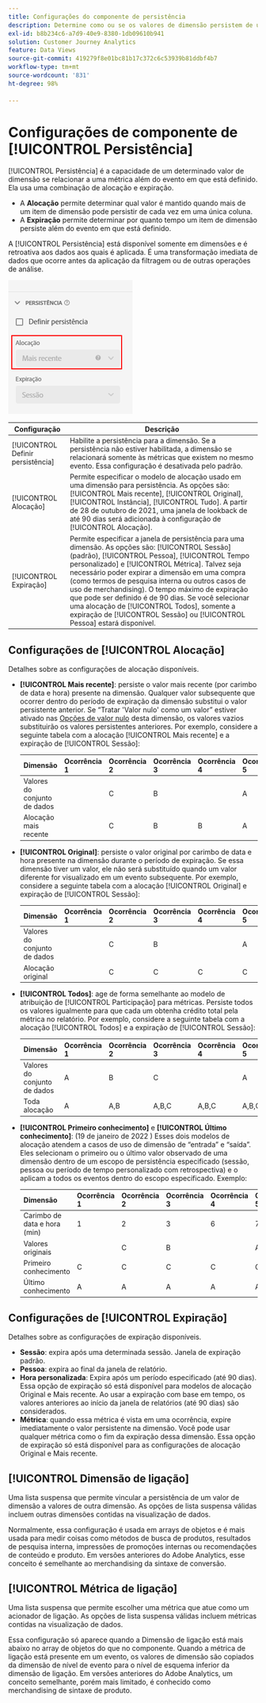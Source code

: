 ```yaml
---
title: Configurações do componente de persistência
description: Determine como ou se os valores de dimensão persistem de um evento para o próximo.
exl-id: b8b234c6-a7d9-40e9-8380-1db09610b941
solution: Customer Journey Analytics
feature: Data Views
source-git-commit: 419279f8e01bc81b17c372c6c53939b81ddbf4b7
workflow-type: tm+mt
source-wordcount: '831'
ht-degree: 98%

---
```



# Configurações de componente de [!UICONTROL Persistência]

[!UICONTROL Persistência] é a capacidade de um determinado valor de dimensão se relacionar a uma métrica além do evento em que está definido. Ela usa uma combinação de alocação e expiração.

* A **Alocação** permite determinar qual valor é mantido quando mais de um item de dimensão pode persistir de cada vez em uma única coluna.
* A **Expiração** permite determinar por quanto tempo um item de dimensão persiste além do evento em que está definido.

A [!UICONTROL Persistência] está disponível somente em dimensões e é retroativa aos dados aos quais é aplicada. É uma transformação imediata de dados que ocorre antes da aplicação da filtragem ou de outras operações de análise.

![Persistência](../assets/persistence.png)

| Configuração | Descrição |
| --- | --- |
| [!UICONTROL Definir persistência] | Habilite a persistência para a dimensão. Se a persistência não estiver habilitada, a dimensão se relacionará somente às métricas que existem no mesmo evento. Essa configuração é desativada pelo padrão. |
| [!UICONTROL Alocação] | Permite especificar o modelo de alocação usado em uma dimensão para persistência. As opções são: [!UICONTROL Mais recente], [!UICONTROL Original], [!UICONTROL Instância], [!UICONTROL Tudo]. A partir de 28 de outubro de 2021, uma janela de lookback de até 90 dias será adicionada à configuração de [!UICONTROL Alocação]. |
| [!UICONTROL Expiração] | Permite especificar a janela de persistência para uma dimensão. As opções são: [!UICONTROL Sessão] (padrão), [!UICONTROL Pessoa], [!UICONTROL Tempo personalizado] e [!UICONTROL Métrica]. Talvez seja necessário poder expirar a dimensão em uma compra (como termos de pesquisa interna ou outros casos de uso de merchandising). O tempo máximo de expiração que pode ser definido é de 90 dias. Se você selecionar uma alocação de [!UICONTROL Todos], somente a expiração de [!UICONTROL Sessão] ou [!UICONTROL Pessoa] estará disponível. |

## Configurações de [!UICONTROL Alocação]

Detalhes sobre as configurações de alocação disponíveis.

* **[!UICONTROL Mais recente]**: persiste o valor mais recente (por carimbo de data e hora) presente na dimensão. Qualquer valor subsequente que ocorrer dentro do período de expiração da dimensão substitui o valor persistente anterior. Se “Tratar &#39;Valor nulo&#39; como um valor” estiver ativado nas [Opções de valor nulo](no-value-options.md) desta dimensão, os valores vazios substituirão os valores persistentes anteriores. Por exemplo, considere a seguinte tabela com a alocação [!UICONTROL Mais recente] e a expiração de [!UICONTROL Sessão]:

   | Dimensão | Ocorrência 1 | Ocorrência 2 | Ocorrência 3 | Ocorrência 4 | Ocorrência 5 |
   | --- | --- | --- | --- | --- | --- |
   | Valores do conjunto de dados |  | C | B |  | A |
   | Alocação mais recente |  | C | B | B | A |

* **[!UICONTROL Original]**: persiste o valor original por carimbo de data e hora presente na dimensão durante o período de expiração. Se essa dimensão tiver um valor, ele não será substituído quando um valor diferente for visualizado em um evento subsequente. Por exemplo, considere a seguinte tabela com a alocação [!UICONTROL Original] e expiração de [!UICONTROL Sessão]:

   | Dimensão | Ocorrência 1 | Ocorrência 2 | Ocorrência 3 | Ocorrência 4 | Ocorrência 5 |
   | --- | --- | --- | --- | --- | --- |
   | Valores do conjunto de dados |  | C | B |  | A |
   | Alocação original |  | C | C | C | C |

* **[!UICONTROL Todos]**: age de forma semelhante ao modelo de atribuição de [!UICONTROL Participação] para métricas. Persiste todos os valores igualmente para que cada um obtenha crédito total pela métrica no relatório. Por exemplo, considere a seguinte tabela com a alocação [!UICONTROL Todos] e a expiração de [!UICONTROL Sessão]:

   | Dimensão | Ocorrência 1 | Ocorrência 2 | Ocorrência 3 | Ocorrência 4 | Ocorrência 5 |
   | --- | --- | --- | --- | --- | --- |
   | Valores do conjunto de dados | A | B | C |  | A |
   | Toda alocação | A | A,B | A,B,C | A,B,C | A,B,C |

* **[!UICONTROL Primeiro conhecimento]** e **[!UICONTROL Último conhecimento]**: (19 de janeiro de 2022 ) Esses dois modelos de alocação atendem a casos de uso de dimensão de “entrada” e “saída”. Eles selecionam o primeiro ou o último valor observado de uma dimensão dentro de um escopo de persistência especificado (sessão, pessoa ou período de tempo personalizado com retrospectiva) e o aplicam a todos os eventos dentro do escopo especificado. Exemplo:

   | Dimensão | Ocorrência 1 | Ocorrência 2 | Ocorrência 3 | Ocorrência 4 | Ocorrência 5 |
   | --- | --- | --- | --- | --- | --- |
   | Carimbo de data e hora (min) | 1 | 2 | 3 | 6 | 7 |
   | Valores originais |  | C | B |  | A |
   | Primeiro conhecimento | C | C | C | C | C |
   | Último conhecimento | A | A | A | A | A |

## Configurações de [!UICONTROL Expiração]

Detalhes sobre as configurações de expiração disponíveis.

* **Sessão**: expira após uma determinada sessão. Janela de expiração padrão.
* **Pessoa**: expira ao final da janela de relatório.
* **Hora personalizada**: Expira após um período especificado (até 90 dias). Essa opção de expiração só está disponível para modelos de alocação Original e Mais recente. Ao usar a expiração com base em tempo, os valores anteriores ao início da janela de relatórios (até 90 dias) são considerados.
* **Métrica**: quando essa métrica é vista em uma ocorrência, expire imediatamente o valor persistente na dimensão. Você pode usar qualquer métrica como o fim da expiração dessa dimensão. Essa opção de expiração só está disponível para as configurações de alocação Original e Mais recente.

## [!UICONTROL Dimensão de ligação]

Uma lista suspensa que permite vincular a persistência de um valor de dimensão a valores de outra dimensão. As opções de lista suspensa válidas incluem outras dimensões contidas na visualização de dados.

Normalmente, essa configuração é usada em arrays de objetos e é mais usada para medir coisas como métodos de busca de produtos, resultados de pesquisa interna, impressões de promoções internas ou recomendações de conteúdo e produto. Em versões anteriores do Adobe Analytics, esse conceito é semelhante ao merchandising da sintaxe de conversão.

## [!UICONTROL Métrica de ligação]

Uma lista suspensa que permite escolher uma métrica que atue como um acionador de ligação. As opções de lista suspensa válidas incluem métricas contidas na visualização de dados.

Essa configuração só aparece quando a Dimensão de ligação está mais abaixo no array de objetos do que no componente. Quando a métrica de ligação está presente em um evento, os valores de dimensão são copiados da dimensão de nível de evento para o nível de esquema inferior da dimensão de ligação. Em versões anteriores do Adobe Analytics, um conceito semelhante, porém mais limitado, é conhecido como merchandising de sintaxe de produto.
